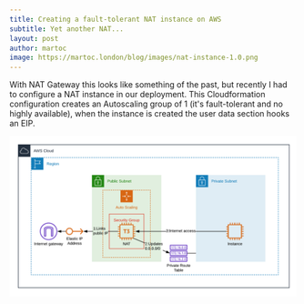 ```yaml
---
title: Creating a fault-tolerant NAT instance on AWS
subtitle: Yet another NAT...
layout: post
author: martoc
image: https://martoc.london/blog/images/nat-instance-1.0.png
---
```


With NAT Gateway this looks like something of the past, but recently I had to
configure a NAT instance in our deployment. This Cloudformation configuration
creates an Autoscaling group of 1 (it's fault-tolerant and no highly available),
when the instance is created the user data section hooks an EIP.

![Deployment](/blog/images/nat-instance-1.0.png)
